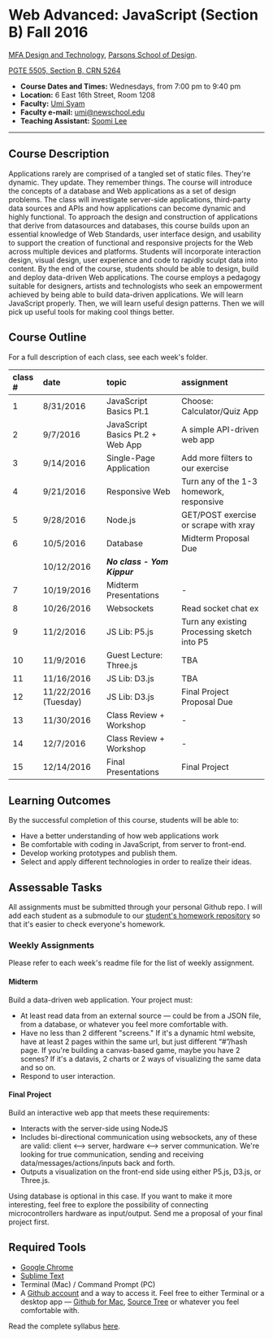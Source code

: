 # Web Advanced: JavaScript (Section B) Fall 2016

[MFA Design and Technology](http://www.newschool.edu/parsons/mfa-design-technology/), [Parsons School of Design](http://www.newschool.edu/parsons/).


[PGTE 5505, Section B, CRN 5264](https://courses.newschool.edu/courses/PGTE5505?sec=5264)


* **Course Dates and Times:**  Wednesdays, from 7:00 pm to 9:40 pm
* **Location:** 6 East 16th Street, Room 1208
* **Faculty:** [Umi Syam](http://umisyam.com/)
* **Faculty e-mail:** [umi@newschool.edu](mailto:umi@newschool.edu)
* **Teaching Assistant:** [Soomi Lee](mailto:lees105@newschool.edu)

---

## Course Description

Applications rarely are comprised of a tangled set of static files. They're dynamic. They update. They remember things. The course will introduce the concepts of a database and Web applications as a set of design problems. The class will investigate server-side applications, third-party data sources and APIs and how applications can become dynamic and highly functional. To approach the design and construction of applications that derive from datasources and databases, this course builds upon an essential knowledge of Web Standards, user interface design, and usability to support the creation of functional and responsive projects for the Web across multiple devices and platforms. Students will incorporate interaction design, visual design, user experience and code to rapidly sculpt data into content. By the end of the course, students should be able to design, build and deploy data-driven Web applications. The course employs a pedagogy suitable for designers, artists and technologists who seek an empowerment achieved by being able to build data-driven applications. We will learn JavaScript properly. Then, we will learn useful design patterns. Then we will pick up useful tools for making cool things better.


## Course Outline

For a full description of each class, see each week's folder.

| class # | date | topic | assignment |
|:--- |:--- |:--- |:--- |
| 1 | 8/31/2016 | JavaScript Basics Pt.1 | Choose: Calculator/Quiz App |
| 2 | 9/7/2016 | JavaScript Basics Pt.2 + Web App | A simple API-driven web app |
| 3 | 9/14/2016 | Single-Page Application | Add more filters to our exercise |
| 4 | 9/21/2016 | Responsive Web | Turn any of the 1-3 homework, responsive |
| 5 | 9/28/2016 | Node.js | GET/POST exercise or scrape with xray |
| 6 | 10/5/2016 | Database | Midterm Proposal Due |
|  | 10/12/2016 | ***No class - Yom Kippur*** |  |
| 7 | 10/19/2016 | Midterm Presentations | - |
| 8 | 10/26/2016 | Websockets | Read socket chat ex |
| 9 | 11/2/2016 | JS Lib: P5.js | Turn any existing Processing sketch into P5 |
| 10 | 11/9/2016 | Guest Lecture: Three.js | TBA |
| 11 | 11/16/2016 | JS Lib: D3.js | TBA |
| 12 | 11/22/2016 (Tuesday) | JS Lib: D3.js | Final Project Proposal Due |
| 13 | 11/30/2016 | Class Review + Workshop | - |
| 14 | 12/7/2016 | Class Review + Workshop | - |
| 15 | 12/14/2016 | Final Presentations | Final Project |

## Learning Outcomes

By the successful completion of this course, students will be able to:

* Have a better understanding of how web applications work
* Be comfortable with coding in JavaScript, from server to front-end.
* Develop working prototypes and publish them.
* Select and apply different technologies in order to realize their ideas.

## Assessable Tasks

All assignments must be submitted through your personal Github repo. I will add each student as a submodule to our [student's homework repository](https://github.com/umisyam/WebAdvJS_Fall2016_StudentsHW) so that it's easier to check everyone's homework.

### Weekly Assignments

Please refer to each week's readme file for the list of weekly assignment.


#### Midterm

Build a data-driven web application. Your project must:

* At least read data from an external source — could be from a JSON file, from a database, or whatever you feel more comfortable with.
* Have no less than 2 different "screens." If it's a dynamic html website, have at least 2 pages within the same url, but just different “#”/hash page. If you're building a canvas-based game, maybe you have 2 scenes? If it's a datavis, 2 charts or 2 ways of visualizing the same data and so on.
* Respond to user interaction.

#### Final Project

Build an interactive web app that meets these requirements:

* Interacts with the server-side using NodeJS
* Includes bi-directional communication using websockets, any of these are valid:  client <--> server, hardware <--> server communication. We're looking for true communication, sending and receiving data/messages/actions/inputs back and forth.
* Outputs a visualization on the front-end side using either P5.js, D3.js, or Three.js.

Using database is optional in this case. If you want to make it more interesting, feel free to explore the possibility of connecting microcontrollers hardware as input/output. Send me a proposal of your final project first.


## Required Tools

* [Google Chrome](https://www.google.com/chrome/browser/desktop/index.html)
* [Sublime Text](http://www.sublimetext.com/)
* Terminal (Mac) / Command Prompt (PC)
* A [Github account](https://github.com/) and a way to access it. Feel free to either Terminal or a desktop app — [Github for Mac](https://desktop.github.com/), [Source Tree](https://www.sourcetreeapp.com/) or whatever you feel comfortable with.

Read the complete syllabus [here](/SYLLABUS_WebAdvJavaScript-SectionB-Fall2016.pdf).
